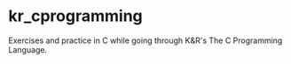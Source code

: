 # kr_cprogramming
Exercises and practice in C while going through K&amp;R's The C Programming Language.
